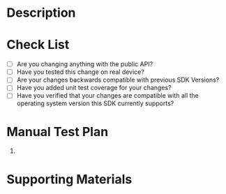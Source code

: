 # Description

<!--
Please describe the changes you are making and why you are making them.
-->

# Check List

- [ ] Are you changing anything with the public API?
- [ ] Have you tested this change on real device?
- [ ] Are your changes backwards compatible with previous SDK Versions?
- [ ] Have you added unit test coverage for your changes?
- [ ] Have you verified that your changes are compatible with all the operating system version this SDK currently supports?

# Manual Test Plan

<!--
Describe how you tested this change.
-->

1.


# Supporting Materials

<!--
Please include any support materials like screenshots or other evidence that shows your changes works as intended.
-->
